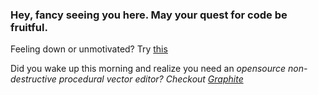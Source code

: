 ### Hey, fancy seeing you here. May your quest for code be fruitful.

Feeling down or unmotivated? Try [this](https://github.com/otdavies/CreativeProfessionalWellness)

Did you wake up this morning and realize you need an *opensource non-destructive procedural vector editor?* *Checkout [Graphite](https://github.com/GraphiteEditor/Graphite)*
